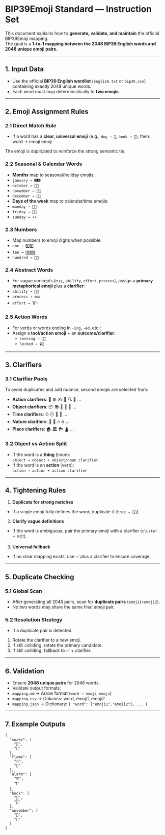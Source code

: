 # BIP39Emoji Standard — Instruction Set

This document explains how to **generate, validate, and maintain** the official BIP39Emoji mapping.  
The goal is a **1-to-1 mapping between the 2048 BIP39 English words and 2048 unique emoji pairs**.

---

## 1. Input Data

- Use the official **BIP39 English wordlist** (`english.txt` or `bip39.csv`) containing exactly 2048 unique words.
- Each word must map deterministically to **two emojis**.

---

## 2. Emoji Assignment Rules

### 2.1 Direct Match Rule
- If a word has a **clear, universal emoji** (e.g., `dog → 🐶`, `book → 📖`), then: word → emoji emoji

The emoji is duplicated to reinforce the strong semantic tie.

### 2.2 Seasonal & Calendar Words
- **Months** map to seasonal/holiday emojis:
- `january → 🎆🎆`
- `october → 🎃🎃`
- `november → 🦃🍂`
- `december → 🎄🎄`
- **Days of the week** map to calendar/time emojis:
- `monday → 📅📅`
- `friday → 🎉🎉`
- `sunday → ☀️☀️`

### 2.3 Numbers
- Map numbers to emoji digits when possible:
- `one → 1️⃣1️⃣`
- `ten → 🔟🔟`
- `hundred → 💯💯`

### 2.4 Abstract Words
- For vague concepts (e.g., `ability`, `effort`, `process`), assign a **primary metaphorical emoji** plus a **clarifier**:
- `ability → 🧠💪`
- `process → ⚙️📊`
- `effort → 🏋️💦`

### 2.5 Action Words
- For verbs or words ending in `-ing`, `-ed`, etc.:
- Assign a **tool/action emoji** + an **outcome/clarifier**:
  - `running → 🏃💨`
  - `locked → 🔒🔑`

---

## 3. Clarifiers

### 3.1 Clarifier Pools
To avoid duplicates and add nuance, second emojis are selected from:
- **Action clarifiers**: 🏃 ⚙️ ✍️ 🎯 🔍 💬 …
- **Object clarifiers**: 📦 📚 📄 📐 🧩 …
- **Time clarifiers**: ⏰ 🕒 📅 🌙 …
- **Nature clarifiers**: 🌱 🌳 🔥 ❄️ …
- **Place clarifiers**: 🏠 🏛️ 🏞️ 🛕 …

### 3.2 Object vs Action Split
- If the word is a **thing** (noun):  
`object → object + object/noun clarifier`  
- If the word is an **action** (verb):  
`action → action + action clarifier`

---

## 4. Tightening Rules

1. **Duplicate for strong matches**  
 - If a single emoji fully defines the word, duplicate it (`tree → 🌳🌳`).

2. **Clarify vague definitions**  
 - If the word is ambiguous, pair the primary emoji with a clarifier (`cluster → 🌐📦`).

3. **Universal fallback**  
 - If no clear mapping exists, use ✅ plus a clarifier to ensure coverage.

---

## 5. Duplicate Checking

### 5.1 Global Scan
- After generating all 2048 pairs, scan for **duplicate pairs** (`emoji1+emoji2`).
- No two words may share the same final emoji pair.

### 5.2 Resolution Strategy
- If a duplicate pair is detected:
1. Rotate the clarifier to a new emoji.
2. If still colliding, rotate the primary candidate.
3. If still colliding, fallback to ✅ + clarifier.

---

## 6. Validation

- Ensure **2048 unique pairs** for 2048 words.
- Validate output formats:
- `mapping.md` → Arrow format (`word → emoji emoji`)
- `mapping.csv` → Columns: word, emoji1, emoji2
- `mapping.json` → Dictionary: `{ "word": ["emoji1","emoji2"], ... }`

---

## 7. Example Outputs

```
{
  "snake": [
    "🐍",
    "🐍"
  ],
  "flame": [
    "🔥",
    "💨"
  ],
  "alarm": [
    "⏰",
    "❗"
  ],
  "book": [
    "📖",
    "📖"
  ],
  "november": [
    "🦃",
    "🍂"
  ]
}
```

